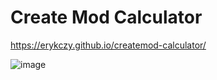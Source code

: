 # Create Mod Calculator
https://erykczy.github.io/createmod-calculator/

![image](https://github.com/user-attachments/assets/2e465089-c2dd-45d0-9b22-6f58ad766d7d)
